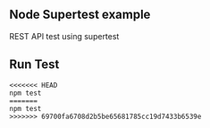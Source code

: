 ## Node Supertest example

<p> REST API test using supertest </p>

## Run Test
 
 ```
<<<<<<< HEAD
 npm test               
=======
 npm test
>>>>>>> 69700fa6708d2b5be65681785cc19d7433b6539e
